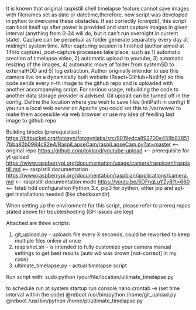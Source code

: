  It is known that original raspistill shell timelapse feature cannot save images with filenames set as date or datetime,therefore, new script was developed in pyhon to overcome these obstacles. If set correctly (cronjob), this script can boot itself up after power is provided and start capture images in given interval (anything from 0-24 will do, but it can't run overnight in current state).   Capture can be perpetual as folder generate separately every day at midnight system time. After capturing session is finished (author aimed at 14h/d capture), post-capture processes take place, such as 1) automatic creation of timelapse video, 2) automatic upload to youtube, 3) automatic resizing of the images, 4) automatic move of folder from systemSD to externalHDD and 5) log extraction. Author originally intender to use this camera live on a dynamically built website (React+GitHub+Netlify) so this code sends every n-th image to the github repo and is uploaded with another accompanying script. For serious usage, rebuilding the code to another data storage provider is advised. Git upload can be turned off in the config. Define the location where you wish to save files (initPath in config) If you run a local web server on Apache you could set this to /var/www/ to make them accessible via web browser or use my idea of feeding last image to github repo

Building blocks (prerequisites):
https://bitbucket.org/fotosyn/fotosynlabs/src/9819edca892700e459b828517bba82b0984c82e4/RaspiLapseCam/raspiLapseCam.py?at=master <--original repo
https://github.com/tokland/youtube-upload  <-- prerequisite for yt upload
https://www.raspberrypi.org/documentation/usage/camera/raspicam/raspistill.md <-- raspistill documentation
https://www.raspberrypi.org/documentation/raspbian/applications/camera.md <-- raspistill documentation mode
https://youtu.be/5OFnqLuYZy8?t=660 <-- fstab hdd configuration
Python 3.x, pip3 for python, other pip and apt-get installations needed (like checksumdir)

When setting up the environment for this script, please refer to prereq repos stated above for troubleshooting (GH issues are key)

Attached are three scripts:
1) git_upload.py - uploads file every X seconds, could be reworked to keep multiple files online at once
2) raspishot.sh - is intended to fully customize your camera manual settings to get best results (auto wb was brown [not-correct] in my case)
3) ultimate_timelapse.py - actual timelapse script

Run script with: sudo python /your/file/location/ultimate_timelapse.py

to schedule run at system startup run console nano crontab -e (set time interval within the code)
@reboot /usr/bin/python /home/git_upload.py
@reboot /usr/bin/python /home/pi/ultimate_timelapse.py